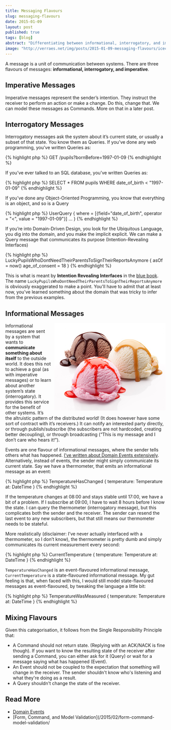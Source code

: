 ```yaml
---
title: Messaging Flavours
slug: messaging-flavours
date: 2015-01-09
layout: post
published: true
tags: [blog]
abstract: "Differentiating between informational, interrogatory, and imperative messages, and keeping them nicely separated."
image: "http://verraes.net/img/posts/2015-01-09-messaging-flavours/icecream.jpg"
---
```



A message is a unit of communication between systems. There are three flavours of messages: **informational, interrogatory, and imperative**. 


## Imperative Messages

Imperative messages represent the sender’s intention. They instruct the receiver to perform an action or make a change. Do this, change that. We can model these messages as Commands. More on that in a later post.

## Interrogatory Messages

Interrogatory messages ask the system about it’s current state, or usually a subset of that state. You know them as Queries. If you’ve done any web programming, you’ve written Queries as:
 
{% highlight php %}
GET /pupils?bornBefore=1997-01-09
{% endhighlight %}

If you’ve ever talked to an SQL database, you’ve written Queries as:

{% highlight php %}
SELECT * FROM pupils WHERE date_of_birth < "1997-01-09"
{% endhighlight %}

If you’ve done any Object-Oriented Programming, you know that everything is an object, and so is a Query

{% highlight php %}
UserQuery { 
    where = [{field="date_of_birth", operator = "<", value = "1997-01-09"}] 
    ... 
}
{% endhighlight %}

If you’re into Domain-Driven Design, you look for the Ubiquitous Language,  you dig into the domain, and you make the implicit explicit. We can make a Query message that communicates its purpose (Intention-Revealing Interfaces)

{% highlight php %}
LuckyPupilsWhoDontNeedTheirParentsToSignTheirReportsAnymore { 
    asOf = now() 
    age_of_consent = 18 
}
{% endhighlight %}

This is what is meant by **Intention Revealing Interfaces** in the [blue book](http://www.amazon.com/gp/product/0321125215/ref=as_li_tl?ie=UTF8&camp=1789&creative=390957&creativeASIN=0321125215&linkCode=as2&tag=verraesnet-20&linkId=JK4IHA2DQIYZB5ZR). The name `LuckyPupilsWhoDontNeedTheirParentsToSignTheirReportsAnymore` is obviously exaggerated to make a point. You'll have to admit that at least now, you've learned something about the domain that was tricky to infer from the previous examples.

## Informational Messages

<img style="float:right;margin-left: 10px" src="/img/posts/2015-01-09-messaging-flavours/icecream-small.jpg" alt="Ice Cream Flavours">

Informational messages are sent by a system that wants to **communicate something about itself** to the outside world. It does this not to achieve a goal (as with imperative messages) or to learn about another system’s state (interrogatory). It provides this service for the benefit of other systems. It’s the altruistic pattern of the distributed world! (It does however have some sort of contract with it’s receivers.) It can notify an interested party directly, or through publish/subscribe (the subscribers are not hardcoded, creating better decoupling), or through broadcasting (“This is my message and I don’t care who hears it!”). 

Events are one flavour of informational messages, where the sender tells others what has happened. [I’ve written about Domain Events extensively](/2014/11/domain-events/). Alternatively, instead of events, the sender might simply communicate its current state. Say we have a thermometer, that emits an informational message as an event:

{% highlight php %}
TemperatureHasChanged { 
    temperature: Temperature
    at: DateTime 
}
{% endhighlight %}

If the temperature changes at 08:00 and stays stable until 17:00, we have a bit of a problem. If I subscribe at 09:00, I have to wait 8 hours before I know the state. I can query the thermometer (interrogatory message), but this complicates both the sender and the receiver. The sender can resend the last event to any new subscribers, but that still means our thermometer needs to be stateful. 

More realistically (disclaimer: I’ve never actually interfaced with a thermometer, so I don’t know), the thermometer is pretty dumb and simply communicates its current measurement every second: 

{% highlight php %}
CurrentTemperature { 
    temperature: Temperature
    at: DateTime 
}
{% endhighlight %}

`TemperatureHasChanged` is an event-flavoured informational message, `CurrentTemperature` is a state-flavoured informational message. My gut feeling is that, when faced with this, I would still model state-flavoured messages as event-flavoured, by tweaking the language a little bit:

{% highlight php %}
TemperatureWasMeasured {
    temperature: Temperature
    at: DateTime 
}
{% endhighlight %}

## Mixing Flavours

Given this categorisation, it follows from the Single Responsibility Principle that: 

- A Command should not return state. (Replying with an ACK/NACK is fine though). If you want to know the resulting state of the receiver after sending a Command, you can either ask for it (Query) or wait for a message saying what has happened (Event).
- An Event should not be coupled to the expectation that something will change in the receiver. The sender shouldn't know who's listening and what they're doing as a result. 
- A Query shouldn't change the state of the receiver. 


## Read More

- [Domain Events](/2014/11/domain-events/)
- [Form, Command, and Model Validation](/2015/02/form-command-model-validation/
